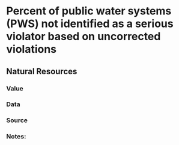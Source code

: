 # Percent of public water systems (PWS) not identified as a serious violator based on uncorrected violations

## Natural Resources

### Value

### Data

### Source

### Notes:
